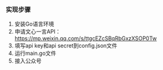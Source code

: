 ### 实现步骤
1. 安装Go语言环境
2. 申请文心一言API：https://mp.weixin.qq.com/s/ttgcEZcSBqRbGxzXSOP0Tw
3. 填写api key和api secret到config.json文件
4. 运行main.go文件
5. 接入公众号